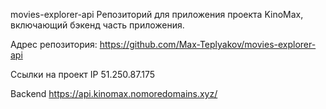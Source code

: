 movies-explorer-api
Репозиторий для приложения проекта KinoMax, включающий бэкенд часть приложения.

Адрес репозитория: https://github.com/Max-Teplyakov/movies-explorer-api

Ссылки на проект
IP 51.250.87.175

Backend https://api.kinomax.nomoredomains.xyz/
